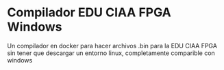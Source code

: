 # Compilador EDU CIAA FPGA Windows
Un compilador en docker para hacer archivos .bin para la EDU CIAA FPGA sin tener que descargar un entorno linux, completamente comparible con windows
